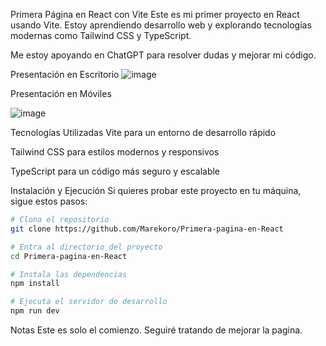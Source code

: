  Primera Página en React con Vite
Este es mi primer proyecto en React usando Vite. Estoy aprendiendo desarrollo web y explorando tecnologías modernas como Tailwind CSS y TypeScript.

Me estoy apoyando en ChatGPT para resolver dudas y mejorar mi código. 

 Presentación en Escritorio
![image](https://github.com/user-attachments/assets/c7d94f9f-2018-4a27-8a5c-43a129706071)




 Presentación en Móviles
 
![image](https://github.com/user-attachments/assets/2c2bd00c-2910-4edc-a149-514169491665)



 Tecnologías Utilizadas
 Vite para un entorno de desarrollo rápido

 Tailwind CSS para estilos modernos y responsivos

 TypeScript para un código más seguro y escalable

 Instalación y Ejecución
Si quieres probar este proyecto en tu máquina, sigue estos pasos:

```bash
# Clona el repositorio
git clone https://github.com/Marekoro/Primera-pagina-en-React
```

```bash
# Entra al directorio del proyecto
cd Primera-pagina-en-React
```
```bash
# Instala las dependencias
npm install
```
``` bash
# Ejecuta el servidor de desarrollo
npm run dev
```

Notas
Este es solo el comienzo. Seguiré tratando de mejorar la pagina.
